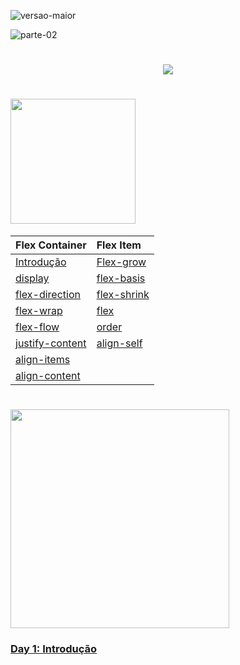 ![versao-maior](https://user-images.githubusercontent.com/57417305/80772249-6fe01600-8b2c-11ea-8926-c8c969dfa8c8.gif)

![parte-02](https://user-images.githubusercontent.com/57417305/80775418-efbeae00-8b35-11ea-97b0-7eba5ac0bff1.gif)


<h1 align="center">
  <img src="https://user-images.githubusercontent.com/57417305/80778043-77f48180-8b3d-11ea-8c94-bfbd472b30cf.gif" />
</h1>
<h1 align="">
  <img width="200px" src="https://user-images.githubusercontent.com/57417305/80775981-88a1f900-8b37-11ea-95dd-0e69686f1365.gif" />
</h1>

| Flex Container                     |  Flex Item
| :---                               |  :--- 
| [Introdução](#flexbox-intro)       |  [Flex-grow](#flex-grow)
| [display](#flex-container-display) |  [flex-basis](#flex-basis)
| [flex-direction](#flex-direction)  |  [flex-shrink](#flex-shrink)
| [flex-wrap](#flex-wrap)            |  [flex](#flex)
| [flex-flow](#flex-flow)            |  [order](#order)
| [justify-content](#justify-content)|  [align-self](#align-self)
| [align-items](#align-items)        |
| [align-content](#align-content)    |

<h1>
<a id="flexbox-intro" ><img width="350px" src="https://user-images.githubusercontent.com/57417305/80779289-95c3e580-8b41-11ea-97e0-acdc080cde78.gif" /></a>
</h2>


### [Day 1: Introdução](#flexbox-intro)
